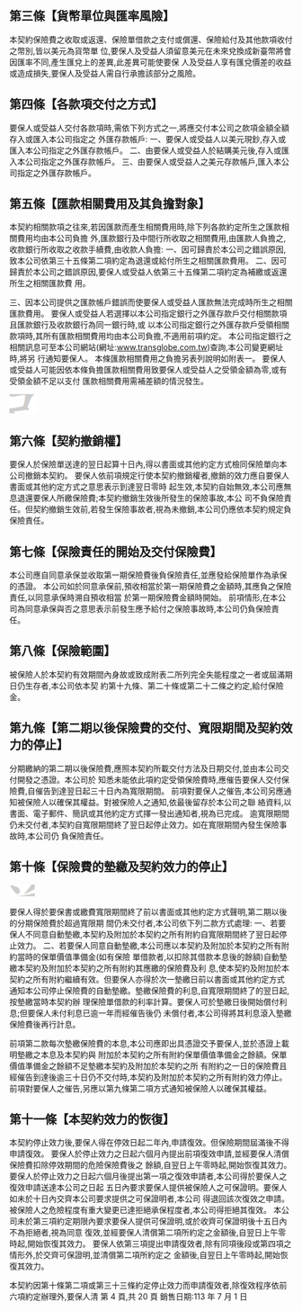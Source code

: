 
## 第三條【貨幣單位與匯率風險】

本契約保險費之收取或返還、保險單借款之支付或償還、保險給付及其他款項收付之幣別,皆以美元為貨幣單 位,要保人及受益人須留意美元在未來兌換成新臺幣將會因匯率不同,產生匯兌上的差異,此差異可能使要保 人及受益人享有匯兌價差的收益或造成損失,要保人及受益人需自行承擔該部分之風險。

## 第四條【各款項交付之方式】

要保人或受益人交付各款項時,需依下列方式之一,將應交付本公司之款項金額全額存入或匯入本公司指定之 外匯存款帳戶:
一、要保人或受益人以美元現鈔,存入或匯入本公司指定之外匯存款帳戶。 二、由要保人或受益人於結購美元後,存入或匯入本公司指定之外匯存款帳戶。 三、由要保人或受益人之美元存款帳戶,匯入本公司指定之外匯存款帳戶。

## 第五條【匯款相關費用及其負擔對象】

本契約相關款項之往來,若因匯款而產生相關費用時,除下列各款約定所生之匯款相關費用均由本公司負擔 外,匯款銀行及中間行所收取之相關費用,由匯款人負擔之,收款銀行所收取之收款手續費,由收款人負擔: 一、因可歸責於本公司之錯誤原因,致本公司依第三十五條第二項約定為退還或給付所生之相關匯款費用。 二、因可歸責於本公司之錯誤原因,要保人或受益人依第三十五條第二項約定為補繳或返還所生之相關匯款費 用。

三、因本公司提供之匯款帳戶錯誤而使要保人或受益人匯款無法完成時所生之相關匯款費用。 要保人或受益人若選擇以本公司指定銀行之外匯存款戶交付相關款項且匯款銀行及收款銀行為同一銀行時,或 以本公司指定銀行之外匯存款戶受領相關款項時,其所有匯款相關費用均由本公司負擔,不適用前項約定。 本公司指定銀行之相關訊息可至本公司網站(網址:www.transglobe.com.tw)查詢,本公司變更網址時,將另 行通知要保人。 本條匯款相關費用之負擔另表列說明如附表一。 要保人或受益人可能因依本條負擔匯款相關費用致要保人或受益人之受領金額為零,或有受領金額不足以支付 匯款相關費用需補差額的情況發生。

![0_image_0.png](0_image_0.png)

## 第六條【契約撤銷權】

要保人於保險單送達的翌日起算十日內,得以書面或其他約定方式檢同保險單向本公司撤銷本契約。 要保人依前項規定行使本契約撤銷權者,撤銷的效力應自要保人書面或其他約定方式之意思表示到達翌日零時 起生效,本契約自始無效,本公司應無息退還要保人所繳保險費;本契約撤銷生效後所發生的保險事故,本公 司不負保險責任。但契約撤銷生效前,若發生保險事故者,視為未撤銷,本公司仍應依本契約規定負保險責任。

## 第七條【保險責任的開始及交付保險費】

本公司應自同意承保並收取第一期保險費後負保險責任,並應發給保險單作為承保的憑證。 本公司如於同意承保前,預收相當於第一期保險費之金額時,其應負之保險責任,以同意承保時溯自預收相當 於第一期保險費金額時開始。 前項情形,在本公司為同意承保與否之意思表示前發生應予給付之保險事故時,本公司仍負保險責任。

## 第八條【保險範圍】

被保險人於本契約有效期間內身故或致成附表二所列完全失能程度之一者或屆滿期日仍生存者,本公司依本契 約第十九條、第二十條或第二十二條之約定,給付保險金。

## 第九條【第二期以後保險費的交付、寬限期間及契約效力的停止】

分期繳納的第二期以後保險費,應照本契約所載交付方法及日期交付,並由本公司交付開發之憑證。本公司於 知悉未能依此項約定受領保險費時,應催告要保人交付保險費,自催告到達翌日起三十日內為寬限期間。 前項對要保人之催告,本公司另應通知被保險人以確保其權益。對被保險人之通知,依最後留存於本公司之聯 絡資料,以書面、電子郵件、簡訊或其他約定方式擇一發出通知者,視為已完成。 逾寬限期間仍未交付者,本契約自寬限期間終了翌日起停止效力。如在寬限期間內發生保險事故時,本公司仍 負保險責任。

## 第十條【保險費的墊繳及契約效力的停止】

![1_Image_0.Png](1_Image_0.Png)

要保人得於要保書或繳費寬限期間終了前以書面或其他約定方式聲明,第二期以後的分期保險費於超過寬限期 間仍未交付者,本公司依下列二款方式處理: 一、若要保人不同意自動墊繳,本契約及附加於本契約之所有附約自寬限期間終了翌日起停止效力。 二、若要保人同意自動墊繳,本公司應以本契約及附加於本契約之所有附約當時的保單價值準備金(如有保險 單借款者,以扣除其借款本息後的餘額)自動墊繳本契約及附加於本契約之所有附約其應繳的保險費及利 息,使本契約及附加於本契約之所有附約繼續有效。但要保人亦得於次一墊繳日前以書面或其他約定方式 通知本公司停止保險費的自動墊繳。墊繳保險費的利息,自寬限期間終了的翌日起,按墊繳當時本契約辦 理保險單借款的利率計算。要保人可於墊繳日後開始償付利息;但要保人未付利息已逾一年而經催告後仍 未償付者,本公司得將其利息滾入墊繳保險費後再行計息。

前項第二款每次墊繳保險費的本息,本公司應即出具憑證交予要保人,並於憑證上載明墊繳之本息及本契約與 附加於本契約之所有附約保單價值準備金之餘額。保單價值準備金之餘額不足墊繳本契約及附加於本契約之所 有附約之一日的保險費且經催告到達後逾三十日仍不交付時,本契約及附加於本契約之所有附約效力停止。 前項對要保人之催告,另應以第九條第二項方式通知被保險人以確保其權益。

## 第十一條【本契約效力的恢復】

本契約停止效力後,要保人得在停效日起二年內,申請復效。但保險期間屆滿後不得申請復效。 要保人於停止效力之日起六個月內提出前項復效申請,並經要保人清償保險費扣除停效期間的危險保險費後之 餘額,自翌日上午零時起,開始恢復其效力。 要保人於停止效力之日起六個月後提出第一項之復效申請者,本公司得於要保人之復效申請送達本公司之日起 五日內要求要保人提供被保險人之可保證明。要保人如未於十日內交齊本公司要求提供之可保證明者,本公司 得退回該次復效之申請。 被保險人之危險程度有重大變更已達拒絕承保程度者,本公司得拒絕其復效。 本公司未於第三項約定期限內要求要保人提供可保證明,或於收齊可保證明後十五日內不為拒絕者,視為同意 復效,並經要保人清償第二項所約定之金額後,自翌日上午零時起,開始恢復其效力。 要保人依第三項提出申請復效者,除有同項後段或第四項之情形外,於交齊可保證明,並清償第二項所約定之 金額後,自翌日上午零時起,開始恢復其效力。

本契約因第十條第二項或第三十三條約定停止效力而申請復效者,除復效程序依前六項約定辦理外,要保人清 第 4 頁,共 20 頁 銷售日期:113 年 7 月 1 日